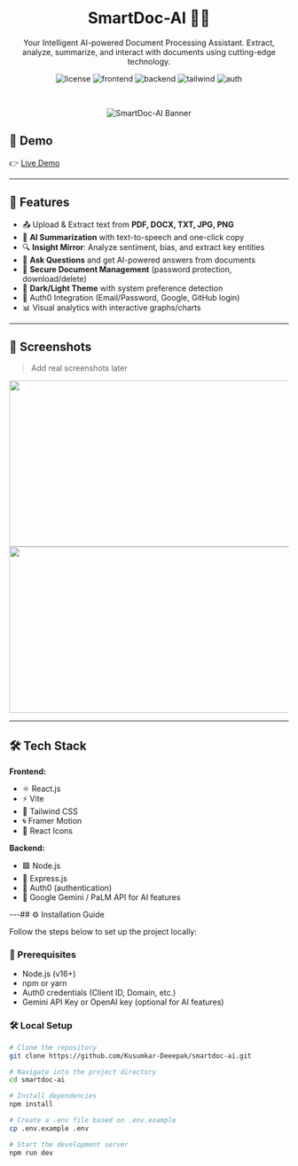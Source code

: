<h1 align="center" id="title">SmartDoc-AI 📄✨</h1>

<p align="center" id="description">Your Intelligent AI-powered Document Processing Assistant. Extract, analyze, summarize, and interact with documents using cutting-edge technology.</p>

<p align="center">
  <img src="https://img.shields.io/badge/license-MIT-green" alt="license">
  <img src="https://img.shields.io/badge/Frontend-React-blue" alt="frontend">
  <img src="https://img.shields.io/badge/Backend-Node.js-brightgreen" alt="backend">
  <img src="https://img.shields.io/badge/Styling-TailwindCSS-blueviolet" alt="tailwind">
  <img src="https://img.shields.io/badge/Auth-Auth0-orange" alt="auth">
</p>

<br/>

<p align="center">
  <img src="https://via.placeholder.com/1200x400?text=SmartDoc-AI+Banner" alt="SmartDoc-AI Banner">
</p>

## 🚀 Demo

👉 [Live Demo](http://localhost:5147)

---

## 🌟 Features

- 📤 Upload & Extract text from **PDF, DOCX, TXT, JPG, PNG**
- 🧠 **AI Summarization** with text-to-speech and one-click copy
- 🔍 **Insight Mirror**: Analyze sentiment, bias, and extract key entities
- 💬 **Ask Questions** and get AI-powered answers from documents
- 📂 **Secure Document Management** (password protection, download/delete)
- 🎨 **Dark/Light Theme** with system preference detection
- 🔐 Auth0 Integration (Email/Password, Google, GitHub login)
- 📊 Visual analytics with interactive graphs/charts

---

## 📸 Screenshots

> Add real screenshots later

<img src="https://via.placeholder.com/800x400?text=Upload+Document+UI" width="600" height="300">
<img src="https://via.placeholder.com/800x400?text=AI+Summary+Feature" width="600" height="300">

---

## 🛠️ Tech Stack

**Frontend:**

- ⚛️ React.js
- ⚡ Vite
- 🎨 Tailwind CSS
- 🌀 Framer Motion
- 🧩 React Icons

**Backend:**

- 🟩 Node.js
- 🚀 Express.js
- 🔐 Auth0 (authentication)
- 🧠 Google Gemini / PaLM API for AI features

---## ⚙️ Installation Guide

Follow the steps below to set up the project locally:

### 🔧 Prerequisites

- Node.js (v16+)
- npm or yarn
- Auth0 credentials (Client ID, Domain, etc.)
- Gemini API Key or OpenAI key (optional for AI features)

### 🛠️ Local Setup

```bash
# Clone the repository
git clone https://github.com/Kusumkar-Deeepak/smartdoc-ai.git

# Navigate into the project directory
cd smartdoc-ai

# Install dependencies
npm install

# Create a .env file based on .env.example
cp .env.example .env

# Start the development server
npm run dev
